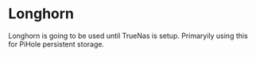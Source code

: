 # Longhorn

Longhorn is going to be used until TrueNas is setup. Primaryily using this for PiHole persistent storage.

